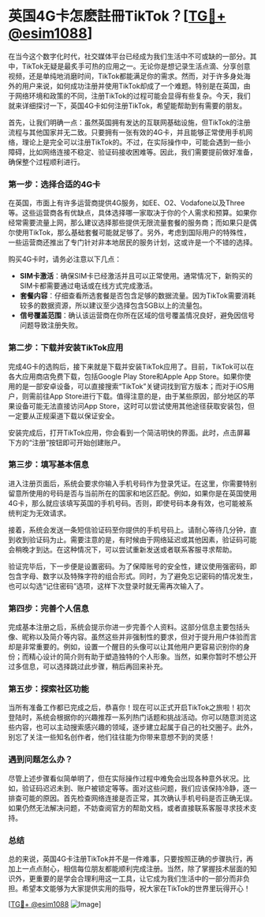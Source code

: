 # 英国4G卡怎麽註冊TikTok？[[TG💪+ @esim1088](https://t.me/s/esim1088)]

在当今这个数字化时代，社交媒体平台已经成为我们生活中不可或缺的一部分。其中，TikTok无疑是最炙手可热的应用之一。无论你是想记录生活点滴、分享创意视频，还是单纯地消磨时间，TikTok都能满足你的需求。然而，对于许多身处海外的用户来说，如何成功注册并使用TikTok却成了一个难题。特别是在英国，由于网络环境和政策的不同，注册TikTok的过程可能会显得有些复杂。今天，我们就来详细探讨一下，英国4G卡如何注册TikTok，希望能帮助到有需要的朋友。

首先，让我们明确一点：虽然英国拥有发达的互联网基础设施，但TikTok的注册流程与其他国家并无二致。只要拥有一张有效的4G卡，并且能够正常使用手机网络，理论上是完全可以注册TikTok的。不过，在实际操作中，可能会遇到一些小障碍，比如网络连接不稳定、验证码接收困难等。因此，我们需要提前做好准备，确保整个过程顺利进行。

### 第一步：选择合适的4G卡

在英国，市面上有许多运营商提供4G服务，如EE、O2、Vodafone以及Three等。这些运营商各有优缺点，具体选择哪一家取决于你的个人需求和预算。如果你经常需要流量上网，那么建议选择那些提供无限流量套餐的服务商；而如果只是偶尔使用TikTok，那么基础套餐可能就足够了。另外，考虑到国际用户的特殊性，一些运营商还推出了专门针对非本地居民的服务计划，这或许是一个不错的选择。

购买4G卡时，请务必注意以下几点：

- **SIM卡激活**：确保SIM卡已经激活并且可以正常使用。通常情况下，新购买的SIM卡都需要通过电话或在线方式完成激活。
- **套餐内容**：仔细查看所选套餐是否包含足够的数据流量。因为TikTok需要消耗较多的数据资源，所以建议至少选择包含5GB以上的流量包。
- **信号覆盖范围**：确认该运营商在你所在区域的信号覆盖情况良好，避免因信号问题导致注册失败。

### 第二步：下载并安装TikTok应用

完成4G卡的选购后，接下来就是下载并安装TikTok应用了。目前，TikTok可以在各大应用商店免费下载，包括Google Play Store和Apple App Store。如果你使用的是一部安卓设备，可以直接搜索“TikTok”关键词找到官方版本；而对于iOS用户，则需前往App Store进行下载。值得注意的是，由于某些原因，部分地区的苹果设备可能无法直接访问App Store，这时可以尝试使用其他途径获取安装包，但一定要从正规渠道下载以保证安全。

安装完成后，打开TikTok应用，你会看到一个简洁明快的界面。此时，点击屏幕下方的“注册”按钮即可开始创建账户。

### 第三步：填写基本信息

进入注册页面后，系统会要求你输入手机号码作为登录凭证。在这里，你需要特别留意所使用的号码是否与当前所在的国家和地区匹配。例如，如果你是在英国使用4G卡，那么就应该填写英国的手机号码。否则，即使号码本身有效，也可能被系统判定为无效请求。

接着，系统会发送一条短信验证码至你提供的手机号码上。请耐心等待几分钟，直到收到验证码为止。需要注意的是，有时候由于网络延迟或其他因素，验证码可能会稍晚才到达。在这种情况下，可以尝试重新发送或者联系客服寻求帮助。

验证完毕后，下一步便是设置密码。为了保障账号的安全性，建议使用强密码，即包含字母、数字以及特殊字符的组合形式。同时，为了避免忘记密码的情况发生，也可以勾选“记住密码”选项，这样下次登录时就无需再次输入了。

### 第四步：完善个人信息

完成基本注册之后，系统会提示你进一步完善个人资料。这部分信息主要包括头像、昵称以及简介等内容。虽然这些并非强制性的要求，但对于提升用户体验而言却是非常重要的。例如，设置一个醒目的头像可以让其他用户更容易识别你的身份；而精心设计的简介则有助于塑造独特的个人形象。当然，如果你暂时不想公开过多信息，可以选择跳过此步骤，稍后再回来补充。

### 第五步：探索社区功能

当所有准备工作都已完成之后，恭喜你！现在可以正式开启TikTok之旅啦！初次登陆时，系统会根据你的兴趣推荐一系列热门话题和挑战活动。你可以随意浏览这些内容，也可以主动搜索感兴趣的领域，逐步建立起属于自己的社交圈子。此外，别忘了关注一些知名创作者，他们往往能为你带来意想不到的灵感！

### 遇到问题怎么办？

尽管上述步骤看似简单明了，但在实际操作过程中难免会出现各种意外状况。比如，验证码迟迟未到、账户被锁定等等。面对这些问题，我们应该保持冷静，逐一排查可能的原因。首先检查网络连接是否正常，其次确认手机号码是否正确无误。如果仍然无法解决问题，不妨查阅官方的帮助文档，或者直接联系客服寻求技术支持。

### 总结

总的来说，英国4G卡注册TikTok并不是一件难事，只要按照正确的步骤执行，再加上一点点耐心，相信每位朋友都能顺利完成注册。当然，除了掌握技术层面的知识外，更重要的是学会合理利用这一工具，让它成为我们生活中的一部分而非负担。希望本文能够为大家提供实用的指导，祝大家在TikTok的世界里玩得开心！

[[TG💪+ @esim1088](https://t.me/s/esim1088) ![Image](https://i.postimg.cc/4NQfJmqS/Snipaste-2025-05-13-00-14-12.png)]